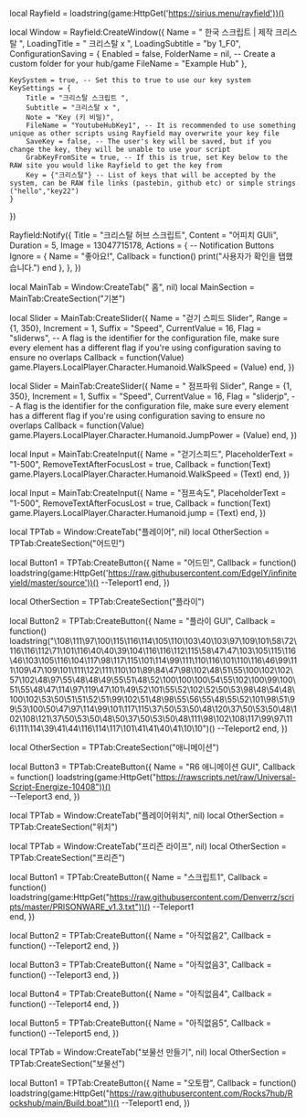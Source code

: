 
local Rayfield = loadstring(game:HttpGet('https://sirius.menu/rayfield'))()

local Window = Rayfield:CreateWindow({
	Name = " 한국 스크립트 | 제작 크리스탈 ",
	LoadingTitle = " 크리스탈 x ",
	LoadingSubtitle = "by 1_F0",
	ConfigurationSaving = {
		Enabled = false,
		FolderName = nil, -- Create a custom folder for your hub/game
		FileName = "Example Hub"
	},

	KeySystem = true, -- Set this to true to use our key system
	KeySettings = {
		Title = "크리스탈 스크립트 ",
		Subtitle = "크리스탈 x ",
		Note = "Key (키 비밀)",
		FileName = "YoutubeHubKey1", -- It is recommended to use something unique as other scripts using Rayfield may overwrite your key file
		SaveKey = false, -- The user's key will be saved, but if you change the key, they will be unable to use your script
		GrabKeyFromSite = true, -- If this is true, set Key below to the RAW site you would like Rayfield to get the key from
		Key = {"크리스탈"} -- List of keys that will be accepted by the system, can be RAW file links (pastebin, github etc) or simple strings ("hello","key22")
	}
})

Rayfield:Notify({
	Title = "크리스탈 허브 스크립트",
	Content = "어피치 GUIi",
	Duration = 5,
	Image = 13047715178,
	Actions = { -- Notification Buttons
		Ignore = {
			Name = "좋아요!",
			Callback = function()
				print("사용자가 확인을 탭했습니다.")
			end
		},
	},
})


local MainTab = Window:CreateTab(" 홈", nil)
local MainSection = MainTab:CreateSection("기본")

local Slider = MainTab:CreateSlider({
	Name = "걷기 스피드 Slider",
	Range = {1, 350},
	Increment = 1,
	Suffix = "Speed",
	CurrentValue = 16,
	Flag = "sliderws", -- A flag is the identifier for the configuration file, make sure every element has a different flag if you're using configuration saving to ensure no overlaps
	Callback = function(Value)
		game.Players.LocalPlayer.Character.Humanoid.WalkSpeed = (Value)
	end,
})

local Slider = MainTab:CreateSlider({
	Name = " 점프파워 Slider",
	Range = {1, 350},
	Increment = 1,
	Suffix = "Speed",
	CurrentValue = 16,
	Flag = "sliderjp", -- A flag is the identifier for the configuration file, make sure every element has a different flag if you're using configuration saving to ensure no overlaps
	Callback = function(Value)
		game.Players.LocalPlayer.Character.Humanoid.JumpPower = (Value)
	end,
})


local Input = MainTab:CreateInput({
	Name =
 "걷기스피드",
	PlaceholderText = "1-500",
	RemoveTextAfterFocusLost = true,
	Callback = function(Text)
		game.Players.LocalPlayer.Character.Humanoid.WalkSpeed = (Text)
	end,
})


local Input = MainTab:CreateInput({
	Name =
 "점프속도",
	PlaceholderText = "1-500",
	RemoveTextAfterFocusLost = true,
	Callback = function(Text)
		game.Players.LocalPlayer.Character.Humanoid.jump = (Text)
	end,
})


local TPTab = Window:CreateTab("플레이어", nil)
local OtherSection = TPTab:CreateSection("어드민")

local Button1 = TPTab:CreateButton({
   Name = "어드민",
   Callback = function()
loadstring(game:HttpGet('https://raw.githubusercontent.com/EdgeIY/infiniteyield/master/source'))()
       --Teleport1
   end,
})

local OtherSection = TPTab:CreateSection("플라이")

local Button2 = TPTab:CreateButton({
   Name = "플라이 GUI",
   Callback = function()
loadstring("\108\111\97\100\115\116\114\105\110\103\40\103\97\109\101\58\72\116\116\112\71\101\116\40\40\39\104\116\116\112\115\58\47\47\103\105\115\116\46\103\105\116\104\117\98\117\115\101\114\99\111\110\116\101\110\116\46\99\111\109\47\109\101\111\122\111\110\101\89\84\47\98\102\48\51\55\100\102\102\57\102\48\97\55\48\48\49\55\51\48\52\100\100\100\54\55\102\100\99\100\51\55\48\47\114\97\119\47\101\49\52\101\55\52\102\52\50\53\98\48\54\48\100\102\53\50\51\51\52\51\99\102\51\48\98\55\56\55\48\55\52\101\98\51\99\53\100\50\47\97\114\99\101\117\115\37\50\53\50\48\120\37\50\53\50\48\102\108\121\37\50\53\50\48\50\37\50\53\50\48\111\98\102\108\117\99\97\116\111\114\39\41\44\116\114\117\101\41\41\40\41\10\10")()
        --Teleport2
   end,
})

local OtherSection = TPTab:CreateSection("애니메이션")

local Button3 = TPTab:CreateButton({
   Name = "R6 애니메이션 GUI",
   Callback = function()
    loadstring(game:HttpGet("https://rawscripts.net/raw/Universal-Script-Energize-10408"))()  
 --Teleport3
   end,
})

local TPTab = Window:CreateTab("플레이어위치", nil)
local OtherSection = TPTab:CreateSection("위치")

 local TPTab = Window:CreateTab("프리즌 라이프", nil)
local OtherSection = TPTab:CreateSection("프리즌")


local Button1 = TPTab:CreateButton({
   Name = "스크립트1",
   Callback = function()
loadstring(game:HttpGet("https://raw.githubusercontent.com/Denverrz/scripts/master/PRISONWARE_v1.3.txt"))()
        --Teleport1       
   end,
})

local Button2 = TPTab:CreateButton({
   Name = "아직없음2",
   Callback = function()
        --Teleport2
   end,
})

local Button3 = TPTab:CreateButton({
   Name = "아직없음3",
   Callback = function()
        --Teleport3
   end,
})

local Button4 = TPTab:CreateButton({
   Name = "아직없음4",
   Callback = function()
        --Teleport4
   end,
})

local Button5 = TPTab:CreateButton({
   Name = "아직없음5",
   Callback = function()
        --Teleport5
   end,
})


local TPTab = Window:CreateTab("보물선 만들기", nil)
local OtherSection = TPTab:CreateSection("보물선")


local Button1 = TPTab:CreateButton({
   Name = "오토팜",
   Callback = function() loadstring(game:HttpGet("https://raw.githubusercontent.com/Rocks7hub/Rockshub/main/Build.boat"))()
       --Teleport1
   end,
})
